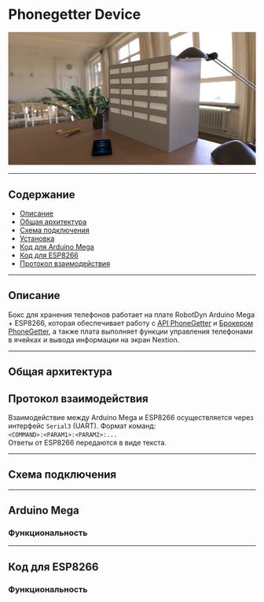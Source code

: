 # Phonegetter Device

![device](device.png)

---

## Содержание

- [Описание](#описание-проекта)
- [Общая архитектура](#общая-архитектура)
- [Схема подключения](#схема-подключения)
- [Установка](#установка)
- [Код для Arduino Mega](#код-для-arduino-mega)
- [Код для ESP8266](#код-для-esp8266)
- [Протокол взаимодействия](#протокол-взаимодействия)

---

## Описание

Бокс для хранения телефонов работает на плате RobotDyn Arduino Mega + ESP8266, которая обеспечивает работу с [API PhoneGetter](https://github.com/PavelFr8/PhoneGetter) 
и [Брокером PhoneGetter](https://github.com/PavelFr8/PhoneGetter_mqtt), а также плата выполняет функции управления телефонами в ячейках и вывода информации на экран Nextion.

---

## Общая архитектура


## Протокол взаимодействия

Взаимодействие между Arduino Mega и ESP8266 осуществляется через интерфейс `Serial3` (UART). Формат команд:  
`<COMMAND>:<PARAM1>:<PARAM2>:...`  
Ответы от ESP8266 передаются в виде текста.



---

## Схема подключения



---

## Arduino Mega

### Функциональность



---

## Код для ESP8266

### Функциональность

